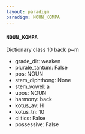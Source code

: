 ```yaml
---
layout: paradigm
paradigm: NOUN_KOMPA
---
```

### ` NOUN_KOMPA `

Dictionary class 10 back p~m
* grade_dir: weaken
* plurale_tantum: False
* pos: NOUN
* stem_diphthong: None
* stem_vowel: a
* upos: NOUN
* harmony: back
* kotus_av: H
* kotus_tn: 10
* clitics: False
* possessive: False
